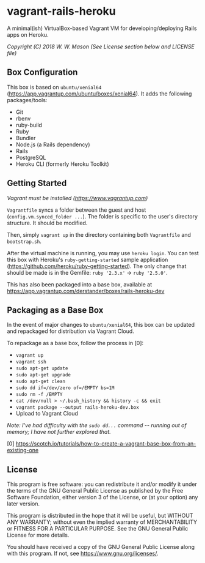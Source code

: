 # vagrant-rails-heroku

A minimal(ish) VirtualBox-based Vagrant VM for developing/deploying Rails apps on Heroku.

*Copyright (C) 2018 W. W. Mason*
*(See License section below and LICENSE file)*


## Box Configuration
This box is based on `ubuntu/xenial64` (https://app.vagrantup.com/ubuntu/boxes/xenial64).
It adds the following packages/tools:
- Git
- rbenv
- ruby-build
- Ruby
- Bundler
- Node.js (a Rails dependency)
- Rails
- PostgreSQL
- Heroku CLI (formerly Heroku Toolkit)


## Getting Started
*Vagrant must be installed (https://www.vagrantup.com)*

`Vagrantfile` syncs a folder between the guest and host
(`config.vm.synced_folder ...`).  The folder is specific to the
user's directory structure.  It should be modified.

Then, simply `vagrant up` in the directory containing both 
`Vagrantfile` and `bootstrap.sh`.

After the virtual machine is running, you may use `heroku login`.  You
can test this box with Heroku's `ruby-getting-started` sample
application (https://github.com/heroku/ruby-getting-started).  The
only change that should be made is in the Gemfile:
`ruby '2.3.x'` -> `ruby '2.5.0'`.

This has also been packaged into a base box, available at 
https://app.vagrantup.com/derstander/boxes/rails-heroku-dev


## Packaging as a Base Box
In the event of major changes to `ubuntu/xenial64`, this box can be
updated and repackaged for distribution via Vagrant Cloud.

To repackage as a base box, follow the process in [0]:
- `vagrant up`
- `vagrant ssh`
- `sudo apt-get update`
- `sudo apt-get upgrade`
- `sudo apt-get clean`
- `sudo dd if=/dev/zero of=/EMPTY bs=1M`
- `sudo rm -f /EMPTY`
- `cat /dev/null > ~/.bash_history && history -c && exit`
- `vagrant package --output rails-heroku-dev.box`
- Upload to Vagrant Cloud

*Note: I've had difficulty with the `sudo dd...` command -- running
out of memory; I have not further explored that.*

[0] https://scotch.io/tutorials/how-to-create-a-vagrant-base-box-from-an-existing-one


## License

This program is free software: you can redistribute it and/or modify
it under the terms of the GNU General Public License as published by
the Free Software Foundation, either version 3 of the License, or
(at your option) any later version.

This program is distributed in the hope that it will be useful,
but WITHOUT ANY WARRANTY; without even the implied warranty of
MERCHANTABILITY or FITNESS FOR A PARTICULAR PURPOSE.  See the
GNU General Public License for more details.

You should have received a copy of the GNU General Public License
along with this program.  If not, see <https://www.gnu.org/licenses/>.
